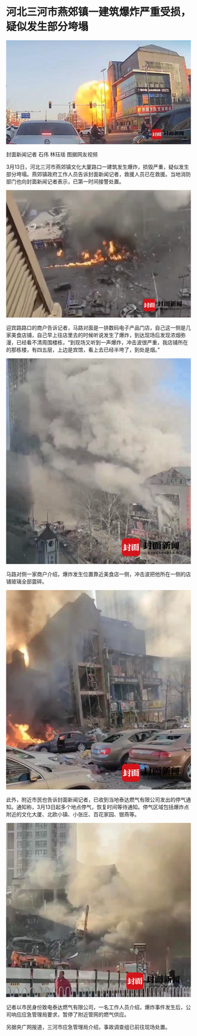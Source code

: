 # 河北三河市燕郊镇一建筑爆炸严重受损，疑似发生部分垮塌

![190f63cd2b72fc2cda5fa465481824f9.jpg](https://raw.githubusercontent.com/qqhsx/qqnews_image/main/2024/03/13/河北三河市燕郊镇一建筑爆炸严重受损，疑似发生部分垮塌/190f63cd2b72fc2cda5fa465481824f9.jpg)

封面新闻记者 石伟 林珏瑶 图据网友视频

3月13日，河北三河市燕郊镇文化大厦路口一建筑发生爆炸，损毁严重，疑似发生部分垮塌。燕郊镇政府工作人员告诉封面新闻记者，救援人员已在救援。当地消防部门也向封面新闻记者表示，已第一时间接警处置。

![fa6c7f7dc3ba150488737fb9f8893dcf.jpg](https://raw.githubusercontent.com/qqhsx/qqnews_image/main/2024/03/13/河北三河市燕郊镇一建筑爆炸严重受损，疑似发生部分垮塌/fa6c7f7dc3ba150488737fb9f8893dcf.jpg)

迎宾路路口的商户告诉记者，马路对面是一排数码电子产品门店，自己这一侧是几家美食店铺，自己早上往店里去的时候听说发生了爆炸，到达现场后发现浓烟弥漫，已经看不清周围楼栋，“到现场又听到一声爆炸，冲击波很严重，我店铺所在的那栋楼，有四五层，上边是宾馆，看上去已经半垮了，到处是烟。”

![cc3fd6c75ad1019c5c691687a94183c4.jpg](https://raw.githubusercontent.com/qqhsx/qqnews_image/main/2024/03/13/河北三河市燕郊镇一建筑爆炸严重受损，疑似发生部分垮塌/cc3fd6c75ad1019c5c691687a94183c4.jpg)

马路对侧一家商户介绍，爆炸发生位置靠近美食店一侧，冲击波把他所在一侧的店铺玻璃全部震碎。

![e1e2d19b2d663ac1edb3928ebadc5b50.jpg](https://raw.githubusercontent.com/qqhsx/qqnews_image/main/2024/03/13/河北三河市燕郊镇一建筑爆炸严重受损，疑似发生部分垮塌/e1e2d19b2d663ac1edb3928ebadc5b50.jpg)

此外，附近市民也告诉封面新闻记者，已收到当地泰达燃气有限公司发出的停气通知。通知称，3月13日起多个地点停气，恢复时间等待通知。停气区域包括爆炸点附近的文化大厦、北欧小镇、小张庄、百花家园、银燕等。

![7de467a408070aabf983a2de82f35f5e.jpg](https://raw.githubusercontent.com/qqhsx/qqnews_image/main/2024/03/13/河北三河市燕郊镇一建筑爆炸严重受损，疑似发生部分垮塌/7de467a408070aabf983a2de82f35f5e.jpg)

记者以市民身份致电泰达燃气有限公司，一名工作人员介绍，爆炸事件发生后，公司响应应急管理局要求，暂停了附近管网的燃气供应。

另据央广网报道，三河市应急管理局介绍，事故调查组已前往现场处置。

